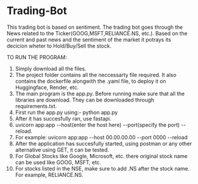 # Trading-Bot


This trading bot is based on sentiment. The trading bot goes through the News related to the Ticker(GOOG,MSFT,RELIANCE.NS, etc.). Based on the current and past news and the sentiment of the market it potrays its decicion wheter to Hold/Buy/Sell the stock.

TO RUN THE PROGRAM:
1. Simply download all the files.
2. The project folder contains all the neccessarty file required. It also contains the dockerfile alongwith the .yaml file, to deploy it on Huggingface, Render, etc.
3. The main program is the app.py. Before running make sure that all the libraries are download. They can be downloaded through requirements.txt.
4. First run the app.py using:- python app.py
5. After it has succesfully ran, use fastapi.
6. uvicorn app:app --host(enter the host here) --port(specify the port) --reload.
7. For example: uvicorn app:app --host 00.00.00.00 --port 0000 --reload
8. After the application has succesfully started, using postman or any other alternative using GET, it can be tested.
9. For Global Stocks like Google, Microsoft, etc. there original stock name can be used like GOOG, MSFT, etc.
10. For stocks listed in the NSE, make sure to add .NS after the stock name. For example, RELIANCE.NS.
